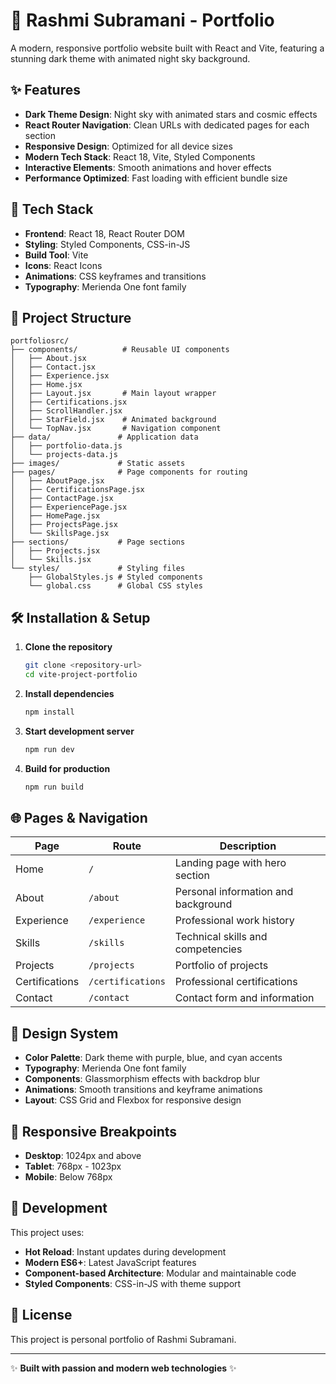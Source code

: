 # 🌟 Rashmi Subramani - Portfolio

A modern, responsive portfolio website built with React and Vite, featuring a stunning dark theme with animated night sky background.

## ✨ Features

- **Dark Theme Design**: Night sky with animated stars and cosmic effects
- **React Router Navigation**: Clean URLs with dedicated pages for each section
- **Responsive Design**: Optimized for all device sizes
- **Modern Tech Stack**: React 18, Vite, Styled Components
- **Interactive Elements**: Smooth animations and hover effects
- **Performance Optimized**: Fast loading with efficient bundle size

## 🚀 Tech Stack

- **Frontend**: React 18, React Router DOM
- **Styling**: Styled Components, CSS-in-JS
- **Build Tool**: Vite
- **Icons**: React Icons
- **Animations**: CSS keyframes and transitions
- **Typography**: Merienda One font family

## 📁 Project Structure

```
portfoliosrc/
├── components/          # Reusable UI components
│   ├── About.jsx
│   ├── Contact.jsx
│   ├── Experience.jsx
│   ├── Home.jsx
│   ├── Layout.jsx       # Main layout wrapper
│   ├── Certifications.jsx
│   ├── ScrollHandler.jsx
│   ├── StarField.jsx    # Animated background
│   └── TopNav.jsx       # Navigation component
├── data/               # Application data
│   ├── portfolio-data.js
│   └── projects-data.js
├── images/             # Static assets
├── pages/              # Page components for routing
│   ├── AboutPage.jsx
│   ├── CertificationsPage.jsx
│   ├── ContactPage.jsx
│   ├── ExperiencePage.jsx
│   ├── HomePage.jsx
│   ├── ProjectsPage.jsx
│   └── SkillsPage.jsx
├── sections/           # Page sections
│   ├── Projects.jsx
│   └── Skills.jsx
└── styles/             # Styling files
    ├── GlobalStyles.js # Styled components
    └── global.css      # Global CSS styles
```

## 🛠️ Installation & Setup

1. **Clone the repository**

   ```bash
   git clone <repository-url>
   cd vite-project-portfolio
   ```

2. **Install dependencies**

   ```bash
   npm install
   ```

3. **Start development server**

   ```bash
   npm run dev
   ```

4. **Build for production**
   ```bash
   npm run build
   ```

## 🌐 Pages & Navigation

| Page           | Route             | Description                         |
| -------------- | ----------------- | ----------------------------------- |
| Home           | `/`               | Landing page with hero section      |
| About          | `/about`          | Personal information and background |
| Experience     | `/experience`     | Professional work history           |
| Skills         | `/skills`         | Technical skills and competencies   |
| Projects       | `/projects`       | Portfolio of projects               |
| Certifications | `/certifications` | Professional certifications         |
| Contact        | `/contact`        | Contact form and information        |

## 🎨 Design System

- **Color Palette**: Dark theme with purple, blue, and cyan accents
- **Typography**: Merienda One font family
- **Components**: Glassmorphism effects with backdrop blur
- **Animations**: Smooth transitions and keyframe animations
- **Layout**: CSS Grid and Flexbox for responsive design

## 📱 Responsive Breakpoints

- **Desktop**: 1024px and above
- **Tablet**: 768px - 1023px
- **Mobile**: Below 768px

## 🔧 Development

This project uses:

- **Hot Reload**: Instant updates during development
- **Modern ES6+**: Latest JavaScript features
- **Component-based Architecture**: Modular and maintainable code
- **Styled Components**: CSS-in-JS with theme support

## 📄 License

This project is personal portfolio of Rashmi Subramani.

---

✨ **Built with passion and modern web technologies** ✨
